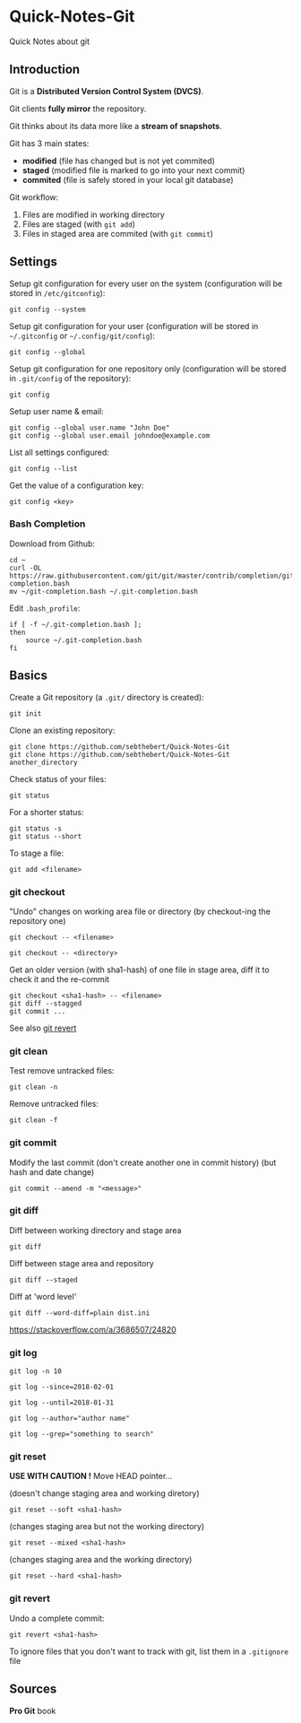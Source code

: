 Quick-Notes-Git
===============

Quick Notes about git

## Introduction

Git is a **Distributed Version Control System (DVCS)**.

Git clients **fully mirror** the repository.

Git thinks about its data more like a **stream of snapshots**.

Git has 3 main states:
  * **modified** (file has changed but is not yet commited)
  * **staged** (modified file is marked to go into your next commit)
  * **commited** (file is safely stored in your local git database)

Git workflow:
  1. Files are modified in working directory
  2. Files are staged (with `git add`)
  3. Files in staged area are commited (with `git commit`)

## Settings

Setup git configuration for every user on the system (configuration will be stored in `/etc/gitconfig`):
```shell
git config --system
```

Setup git configuration for your user (configuration will be stored in `~/.gitconfig` or `~/.config/git/config`):
```shell
git config --global
```

Setup git configuration for one repository only (configuration will be stored in `.git/config` of the repository):
```shell
git config
```

Setup user name & email:
```shell
git config --global user.name "John Doe"
git config --global user.email johndoe@example.com
```

List all settings configured:
```shell
git config --list 
```

Get the value of a configuration key:
```shell
git config <key> 
```

### Bash Completion

Download from Github:
```shell
cd ~
curl -OL https://raw.githubusercontent.com/git/git/master/contrib/completion/git-completion.bash
mv ~/git-completion.bash ~/.git-completion.bash
```

Edit `.bash_profile`:
```shell
if [ -f ~/.git-completion.bash ]; 
then
    source ~/.git-completion.bash
fi
```


## Basics

Create a Git repository (a `.git/` directory is created):
```shell
git init 
```

Clone an existing repository:
```shell
git clone https://github.com/sebthebert/Quick-Notes-Git
git clone https://github.com/sebthebert/Quick-Notes-Git another_directory
```

Check status of your files:
```shell
git status 
```

For a shorter status:
```shell
git status -s
git status --short
```

To stage a file:
```shell
git add <filename> 
```

### git checkout

"Undo" changes on working area file or directory (by checkout-ing the repository one) 
```shell
git checkout -- <filename>

git checkout -- <directory>
```

Get an older version (with sha1-hash) of one file in stage area, diff it to check it and the re-commit
```shell
git checkout <sha1-hash> -- <filename>
git diff --stagged
git commit ...
```
See also [git revert](#git-revert)

### git clean

Test remove untracked files:
```shell
git clean -n
```

Remove untracked files:
```
git clean -f
```

### git commit

Modify the last commit (don't create another one in commit history) (but hash and date change)
```shell
git commit --amend -m "<message>"
```

### git diff

Diff between working directory and stage area
```shell
git diff
```

Diff between stage area and repository
```shell
git diff --staged
```

Diff at 'word level'
```shell
git diff --word-diff=plain dist.ini
```

https://stackoverflow.com/a/3686507/24820

### git log

```shell
git log -n 10

git log --since=2018-02-01

git log --until=2018-01-31

git log --author="author name"

git log --grep="something to search"
```

### git reset

**USE WITH CAUTION !**
Move HEAD pointer...

(doesn't change staging area and working diretory)
```shell
git reset --soft <sha1-hash>
```

(changes staging area but not the working directory)
```shell
git reset --mixed <sha1-hash>
```

(changes staging area and the working directory)
```shell
git reset --hard <sha1-hash>
```

### git revert

Undo a complete commit:
```shell
git revert <sha1-hash>
```

To ignore files that you don't want to track with git, list them in a `.gitignore` file

## Sources

**Pro Git** book
